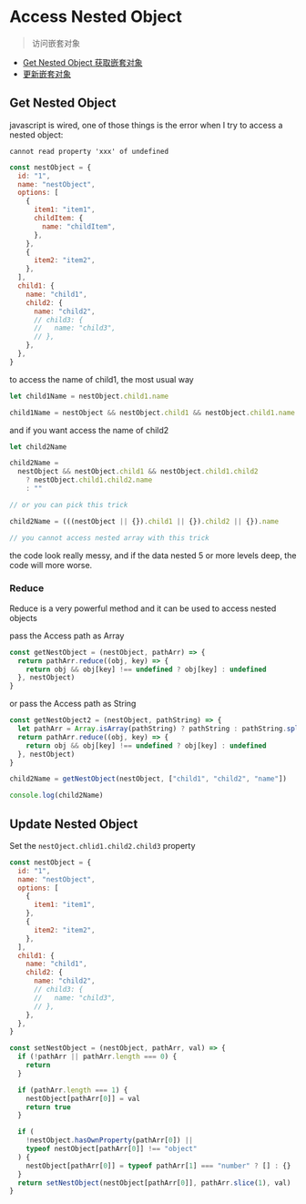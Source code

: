 # Access Nested Object

> 访问嵌套对象

- [Get Nested Object 获取嵌套对象](#get-nested-object)
- [更新嵌套对象](#update-nested-object)

## Get Nested Object

javascript is wired, one of those things is the error when I try to access a nested object:

`cannot read property 'xxx' of undefined`

```js
const nestObject = {
  id: "1",
  name: "nestObject",
  options: [
    {
      item1: "item1",
      childItem: {
        name: "childItem",
      },
    },
    {
      item2: "item2",
    },
  ],
  child1: {
    name: "child1",
    child2: {
      name: "child2",
      // child3: {
      //   name: "child3",
      // },
    },
  },
}
```

to access the name of child1, the most usual way

```js
let child1Name = nestObject.child1.name

child1Name = nestObject && nestObject.child1 && nestObject.child1.name
```

and if you want access the name of child2

```js
let child2Name

child2Name =
  nestObject && nestObject.child1 && nestObject.child1.child2
    ? nestObject.child1.child2.name
    : ""

// or you can pick this trick

child2Name = (((nestObject || {}).child1 || {}).child2 || {}).name

// you cannot access nested array with this trick
```

the code look really messy, and if the data nested 5 or more levels deep, the code will more worse.

### Reduce

Reduce is a very powerful method and it can be used to access nested objects

pass the Access path as Array

```js
const getNestObject = (nestObject, pathArr) => {
  return pathArr.reduce((obj, key) => {
    return obj && obj[key] !== undefined ? obj[key] : undefined
  }, nestObject)
}
```

or pass the Access path as String

```js
const getNestObject2 = (nestObject, pathString) => {
  let pathArr = Array.isArray(pathString) ? pathString : pathString.split(".")
  return pathArr.reduce((obj, key) => {
    return obj && obj[key] !== undefined ? obj[key] : undefined
  }, nestObject)
}

child2Name = getNestObject(nestObject, ["child1", "child2", "name"])

console.log(child2Name)
```

## Update Nested Object

Set the `nestOject.chlid1.child2.child3` property

```js
const nestObject = {
  id: "1",
  name: "nestObject",
  options: [
    {
      item1: "item1",
    },
    {
      item2: "item2",
    },
  ],
  child1: {
    name: "child1",
    child2: {
      name: "child2",
      // child3: {
      //   name: "child3",
      // },
    },
  },
}
```

```js
const setNestObject = (nestObject, pathArr, val) => {
  if (!pathArr || pathArr.length === 0) {
    return
  }

  if (pathArr.length === 1) {
    nestObject[pathArr[0]] = val
    return true
  }

  if (
    !nestObject.hasOwnProperty(pathArr[0]) ||
    typeof nestObject[pathArr[0]] !== "object"
  ) {
    nestObject[pathArr[0]] = typeof pathArr[1] === "number" ? [] : {}
  }
  return setNestObject(nestObject[pathArr[0]], pathArr.slice(1), val)
}
```
